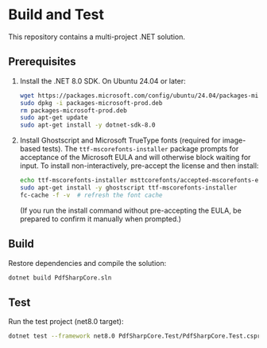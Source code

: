 # Build and Test

This repository contains a multi-project .NET solution.

## Prerequisites

1. Install the .NET 8.0 SDK. On Ubuntu 24.04 or later:

   ```bash
   wget https://packages.microsoft.com/config/ubuntu/24.04/packages-microsoft-prod.deb -O packages-microsoft-prod.deb
   sudo dpkg -i packages-microsoft-prod.deb
   rm packages-microsoft-prod.deb
   sudo apt-get update
   sudo apt-get install -y dotnet-sdk-8.0
   ```

2. Install Ghostscript and Microsoft TrueType fonts (required for image-based tests).
   The `ttf-mscorefonts-installer` package prompts for acceptance of the Microsoft EULA and will otherwise block waiting for input.
   To install non-interactively, pre-accept the license and then install:

   ```bash
   echo ttf-mscorefonts-installer msttcorefonts/accepted-mscorefonts-eula select true | sudo debconf-set-selections
   sudo apt-get install -y ghostscript ttf-mscorefonts-installer
   fc-cache -f -v  # refresh the font cache
   ```
   (If you run the install command without pre-accepting the EULA, be prepared to confirm it manually when prompted.)

## Build

Restore dependencies and compile the solution:

```bash
dotnet build PdfSharpCore.sln
```

## Test

Run the test project (net8.0 target):

```bash
dotnet test --framework net8.0 PdfSharpCore.Test/PdfSharpCore.Test.csproj
```
